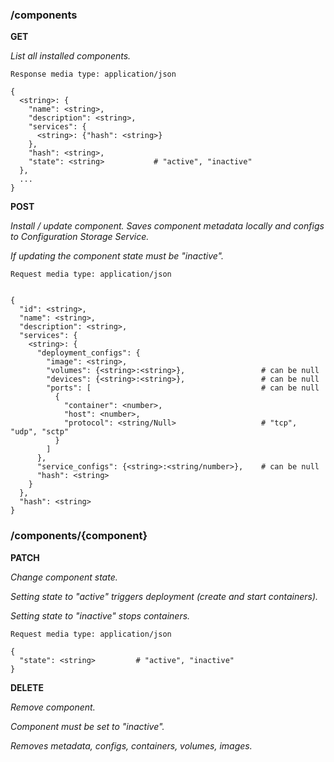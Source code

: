 ### /components

**GET**

_List all installed components._

    Response media type: application/json
    
    {
      <string>: {
        "name": <string>,
        "description": <string>,
        "services": {
          <string>: {"hash": <string>}
        },
        "hash": <string>,
        "state": <string>           # "active", "inactive"
      },
      ...
    }

**POST**

_Install / update component. Saves component metadata locally and configs to Configuration Storage Service._

_If updating the component state must be "inactive"._

    Request media type: application/json


    {
      "id": <string>,
      "name": <string>,
      "description": <string>,
      "services": {
        <string>: {
          "deployment_configs": {
            "image": <string>,
            "volumes": {<string>:<string>},                 # can be null
            "devices": {<string>:<string>},                 # can be null
            "ports": [                                      # can be null
              {
                "container": <number>,
                "host": <number>,
                "protocol": <string/Null>                   # "tcp", "udp", "sctp"
              }
            ]
          },
          "service_configs": {<string>:<string/number>},    # can be null
          "hash": <string>
        }
      },
      "hash": <string>
    }


### /components/{component}

**PATCH**

_Change component state._

_Setting state to "active" triggers deployment (create and start containers)._

_Setting state to "inactive" stops containers._



    Request media type: application/json
    
    {
      "state": <string>         # "active", "inactive"
    }

**DELETE**

_Remove component._

_Component must be set to "inactive"._

_Removes metadata, configs, containers, volumes, images._